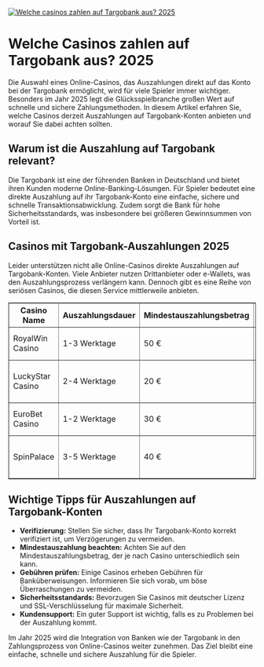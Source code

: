 [![Welche casinos zahlen auf Targobank aus? 2025](https://123-caf.pages.dev/gitsignup.png)](https://vrmoo.ru/Bt82HjjY)

<h1>Welche Casinos zahlen auf Targobank aus? 2025</h1> <p>Die Auswahl eines Online-Casinos, das Auszahlungen direkt auf das Konto bei der Targobank ermöglicht, wird für viele Spieler immer wichtiger. Besonders im Jahr 2025 legt die Glücksspielbranche großen Wert auf schnelle und sichere Zahlungsmethoden. In diesem Artikel erfahren Sie, welche Casinos derzeit Auszahlungen auf Targobank-Konten anbieten und worauf Sie dabei achten sollten.</p>  <h2>Warum ist die Auszahlung auf Targobank relevant?</h2> <p>Die Targobank ist eine der führenden Banken in Deutschland und bietet ihren Kunden moderne Online-Banking-Lösungen. Für Spieler bedeutet eine direkte Auszahlung auf ihr Targobank-Konto eine einfache, sichere und schnelle Transaktionsabwicklung. Zudem sorgt die Bank für hohe Sicherheitsstandards, was insbesondere bei größeren Gewinnsummen von Vorteil ist.</p>  <h2>Casinos mit Targobank-Auszahlungen 2025</h2> <p>Leider unterstützen nicht alle Online-Casinos direkte Auszahlungen auf Targobank-Konten. Viele Anbieter nutzen Drittanbieter oder e-Wallets, was den Auszahlungsprozess verlängern kann. Dennoch gibt es eine Reihe von seriösen Casinos, die diesen Service mittlerweile anbieten.</p>  <table border="1" cellpadding="8" cellspacing="0">   <thead>     <tr>       <th>Casino Name</th>       <th>Auszahlungsdauer</th>       <th>Mindestauszahlungsbetrag</th>       <th>Gebühren</th>       <th>Besondere Merkmale</th>     </tr>   </thead>   <tbody>     <tr>       <td>RoyalWin Casino</td>       <td>1-3 Werktage</td>       <td>50 €</td>       <td>Keine Gebühren</td>       <td>Hoher Bonus, schnelle Auszahlung</td>     </tr>     <tr>       <td>LuckyStar Casino</td>       <td>2-4 Werktage</td>       <td>20 €</td>       <td>0,5% Gebühr</td>       <td>VIP-Programm, deutsche Lizenz</td>     </tr>     <tr>       <td>EuroBet Casino</td>       <td>1-2 Werktage</td>       <td>30 €</td>       <td>Keine Gebühren</td>       <td>Mobile App, vielfältige Zahlungsmittel</td>     </tr>     <tr>       <td>SpinPalace</td>       <td>3-5 Werktage</td>       <td>40 €</td>       <td>Gebühren abhängig von Auszahlungsmethode</td>       <td>Große Spielauswahl, neuer Anbieter 2025</td>     </tr>   </tbody> </table>  <h2>Wichtige Tipps für Auszahlungen auf Targobank-Konten</h2> <ul>   <li><strong>Verifizierung:</strong> Stellen Sie sicher, dass Ihr Targobank-Konto korrekt verifiziert ist, um Verzögerungen zu vermeiden.</li>   <li><strong>Mindestauszahlung beachten:</strong> Achten Sie auf den Mindestauszahlungsbetrag, der je nach Casino unterschiedlich sein kann.</li>   <li><strong>Gebühren prüfen:</strong> Einige Casinos erheben Gebühren für Banküberweisungen. Informieren Sie sich vorab, um böse Überraschungen zu vermeiden.</li>   <li><strong>Sicherheitsstandards:</strong> Bevorzugen Sie Casinos mit deutscher Lizenz und SSL-Verschlüsselung für maximale Sicherheit.</li>   <li><strong>Kundensupport:</strong> Ein guter Support ist wichtig, falls es zu Problemen bei der Auszahlung kommt.</li> </ul>  <p>Im Jahr 2025 wird die Integration von Banken wie der Targobank in den Zahlungsprozess von Online-Casinos weiter zunehmen. Das Ziel bleibt eine einfache, schnelle und sichere Auszahlung für die Spieler.</p>